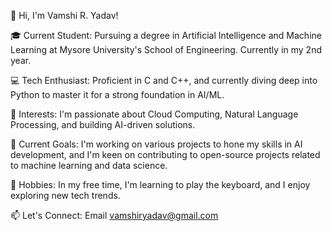 👋 Hi, I'm Vamshi R. Yadav!

🎓 Current Student: Pursuing a degree in Artificial Intelligence and Machine Learning at Mysore University's School of Engineering. Currently in my 2nd year.

💻 Tech Enthusiast: Proficient in C and C++, and currently diving deep into Python to master it for a strong foundation in AI/ML.

🧠 Interests: I'm passionate about Cloud Computing, Natural Language Processing, and building AI-driven solutions.

🎯 Current Goals: I'm working on various projects to hone my skills in AI development, and I'm keen on contributing to open-source projects related to machine learning and data science.

🎹 Hobbies: In my free time, I'm learning to play the keyboard, and I enjoy exploring new tech trends.

📫 Let's Connect: Email  vamshiryadav@gmail.com
